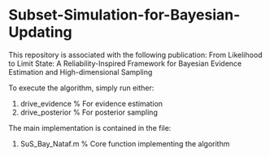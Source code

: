 # Subset-Simulation-for-Bayesian-Updating
This repository is associated with the following publication: 
From Likelihood to Limit State: A Reliability-Inspired Framework for Bayesian Evidence Estimation and High-dimensional Sampling

To execute the algorithm, simply run either:
1. drive_evidence   % For evidence estimation  
2. drive_posterior  % For posterior sampling

The main implementation is contained in the file:
1. SuS_Bay_Nataf.m  % Core function implementing the algorithm
